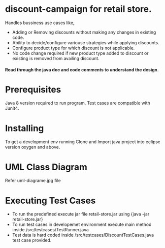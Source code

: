 # discount-campaign for retail store.
Handles bussiness use cases like,
- Adding or Removing discounts without making any changes in existing code.
- Ability to decide/configure variouse strategies while applying discounts.
- Configure product type for which discount is not applicable.
- No code change required if new product type added to discount or existing is removed from availing discount.

#### Read through the java doc and code comments to understand the design.

# Prerequisites
Java 8 version required to run program.
Test cases are compatible with Junit4.

# Installing
To get a development env running
Clone and Import java project into eclipse version oxygen and above.

# UML Class Diagram
Refer uml-diagrame.jpg file

# Executing Test Cases
- To run the predefined execute jar file retail-store.jar using {java -jar retail-store.jar}
- To run test cases in developemet environment execute main method inside /src/testcases/TestRunner.java
- Test data is hard coded inside /src/testcases/DiscountTestCases.java test case provided.

